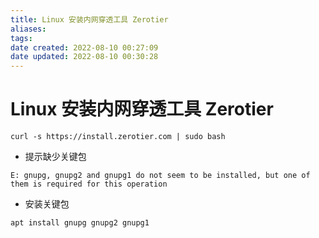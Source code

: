```yaml
---
title: Linux 安装内网穿透工具 Zerotier
aliases: 
tags: 
date created: 2022-08-10 00:27:09
date updated: 2022-08-10 00:30:28
---
```


# Linux 安装内网穿透工具 Zerotier

```shell
curl -s https://install.zerotier.com | sudo bash
```

- 提示缺少关键包

```shell
E: gnupg, gnupg2 and gnupg1 do not seem to be installed, but one of them is required for this operation
```

- 安装关键包

```shell
apt install gnupg gnupg2 gnupg1
```

